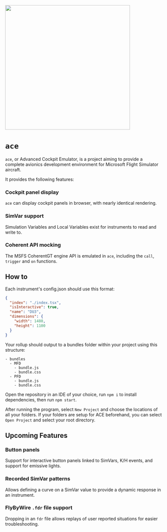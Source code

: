 <img src="https://raw.githubusercontent.com/flybywiresim/fbw-branding/master/png/FBW-Logo.png" placeholder="FlyByWire" width="400"/>

# `ace`

`ace`, or Advanced Cockpit Emulator, is a project aiming to provide a complete avionics development environment for Microsoft Flight Simulator aircraft.

It provides the following features:

### Cockpit panel display

`ace` can display cockpit panels in browser, with nearly identical rendering.

### SimVar support

Simulation Variables and Local Variables exist for instruments to read and write to.

### Coherent API mocking

The MSFS CoherentGT engine API is emulated in `ace`, including the `call`, `trigger` and `on` functions.

## How to

Each instrument's config.json should use this format:
```json
{
  "index": "./index.tsx",
  "isInteractive": true,
  "name": "DU3",
  "dimensions": {
    "width": 1480,
    "height": 1100
  }
}
```

Your rollup should output to a bundles folder within your project using this structure:
```
- bundles
  - MFD
    - bundle.js
    - bundle.css
  - PFD
    - bundle.js
    - bundle.css
```

Open the repository in an IDE of your choice, run `npm i` to install dependencies, then run `npm start`.

After running the program, select `New Project` and choose the locations of all your folders. 
If your folders are setup for ACE beforehand, you can select `Open Project` and select your root directory.

## Upcoming Features

### Button panels

Support for interactive button panels linked to SimVars, K/H events, and support for emissive lights.

### Recorded SimVar patterns

Allows defining a curve on a SimVar value to provide a dynamic response in an instrument.

### FlyByWire `.fdr` file support

Dropping in an `fdr` file allows replays of user reported situations for easier troubleshooting.

